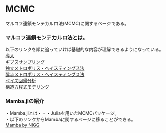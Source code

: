 # MCMC  
マルコフ連鎖モンテカルロ法(MCMC)に関するページである。  

### マルコフ連鎖モンテカルロ法とは。  
以下のリンクを順に追っていけば基礎的な内容が理解できるようになっている。  
[導入](MCMC_intro.ipynb)  
[ギブスサンプリング](GS.ipynb)  
[独立メトロポリス・ヘイスティングス法](IMH.ipynb)  
[酔歩メトロポリス・ヘイスティングス法](RWMH.ipynb)    
[ベイズ回帰分析](REG_MCMC.ipynb)  
[構造方程式モデリング](SEM_MCMC.ipynb)  

### Mamba.jlの紹介  
・Mamba.jlとは・・・Juliaを用いたMCMCパッケージ。  
・以下のリンクからMambaに関するページに移ることができる。  
[Mamba by NIGG](Mamba)


